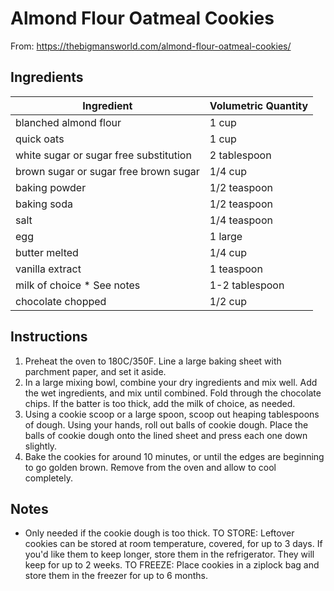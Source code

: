 # Almond Flour Oatmeal Cookies

From: https://thebigmansworld.com/almond-flour-oatmeal-cookies/

## Ingredients

|Ingredient|Volumetric Quantity|
|---|---|
|blanched almond flour|1 cup|
|quick oats|1 cup|
|white sugar or sugar free substitution|2 tablespoon|
|brown sugar or sugar free brown sugar|1/4 cup|
|baking powder|1/2 teaspoon|
|baking soda|1/2 teaspoon|
|salt|1/4 teaspoon|
|egg|1 large|
|butter melted|1/4 cup|
|vanilla extract|1 teaspoon|
|milk of choice * See notes|1-2 tablespoon|
|chocolate chopped|1/2 cup|

## Instructions

1.   Preheat the oven to 180C/350F. Line a large baking sheet with parchment paper, and set it aside.
2.   In a large mixing bowl, combine your dry ingredients and mix well. Add the wet ingredients, and mix until combined. Fold through the chocolate chips. If the batter is too thick, add the milk of choice, as needed.
3.   Using a cookie scoop or a large spoon, scoop out heaping tablespoons of dough. Using your hands, roll out balls of cookie dough. Place the balls of cookie dough onto the lined sheet and press each one down slightly.
4.   Bake the cookies for around 10 minutes, or until the edges are beginning to go golden brown. Remove from the oven and allow to cool completely. 

## Notes

* Only needed if the cookie dough is too thick. 
TO STORE: Leftover cookies can be stored at room temperature, covered, for up to 3 days. If you'd like them to keep longer, store them in the refrigerator. They will keep for up to 2 weeks.
TO FREEZE: Place cookies in a ziplock bag and store them in the freezer for up to 6 months. 
